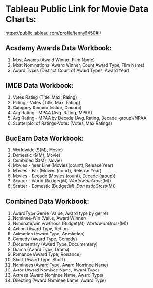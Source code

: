 # Tableau Public Link for Movie Data Charts:    
https://public.tableau.com/profile/jenny6450#!/    
    
## Academy Awards Data Workbook:    
1. Most Awards (Award Winner, Film Name)    
2. Most Nominations (Award Winner, Count Award Type, Film Name)    
3. Award Types (Distinct Count of Award Types, Award Year)    
    
## IMDB Data Workbook:    
1. Votes Rating (Title, Max. Rating)    
2. Rating - Votes (Title, Max. Rating)    
3. Category Decade (Value, Decade)    
4. Avg Rating - MPAA (Avg. Rating, MPAA)    
5. Avg Rating - MPAA by Decade (Avg. Rating, Decade (group)/MPAA    
6. Scatterplot of Ratings-Votes (Votes, Max Ratings)    
    
## BudEarn Data Workbook:    
1. Worldwide ($(M), Movie)    
2. Domestic ($(M), Movie)    
3. Combined ($(M), Movie)    
4. Movies - Year Line (Movies (count), Release Year)    
5. Movies - Bar (Movies (count), Release Year)    
6. Movies - Decade (Movies (count), Decade (group))    
7. Scatter - World (Budget($M), Worldwide Gross ($M))    
8. Scatter - Domestic (Budget($M), Domestic Gross ($M))    

## Combined Data Workbook:    
1. AwardType Genre (Value, Award type by genre)    
2. Nominee-Win (Value, Award Winner)     
3. Nominate/win wwGross (Budget($M), Worldwide Gross ($M))    
4. Action (Award Type, Action)    
5. Animation (Award Type, Animiation)    
6. Comedy (Award Type, Comedy)    
7. Documentary (Award Type, Documentary)    
8. Drama (Award Type, Drama)    
9. Romance (Award Type, Romance)    
10. Short (Award Type, Short)    
11. Nominees (Award Type, Award Nominee Name)    
12. Actor (Award Nominee Name, Award Type)    
13. Actress (Award Nominee Name, Award Type)    
14. Directing (Award Nominee Name, Award Type)   



